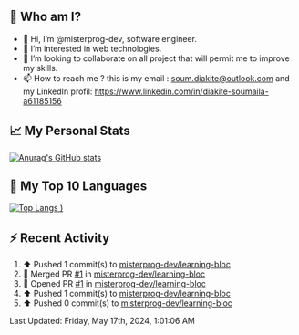 ## **🔎 Who am I?**
- 👋 Hi, I’m @misterprog-dev, software engineer.
- 👀 I’m interested in web technologies.
- 💞️ I’m looking to collaborate on all project that will permit me to improve my skills.
- 📫 How to reach me ? this is my email : soum.diakite@outlook.com and my LinkedIn profil: https://www.linkedin.com/in/diakite-soumaila-a61185156


## **📈 My Personal Stats**
[![Anurag's GitHub stats](https://github-readme-stats.vercel.app/api?username=misterprog-dev&count_private=true&show_icons=true)](https://github.com/anuraghazra/github-readme-stats)

## **📣 My Top 10 Languages**
[![Top Langs](https://github-readme-stats.vercel.app/api/top-langs/?username=misterprog-dev&langs_count=10&layout=compact&hide=html,css&hide_title=true&&&show_icons=true)
)](https://github.com/anuraghazra/github-readme-stats)

## **⚡ Recent Activity**
<!--RECENT_ACTIVITY:start-->
1. ⬆️ Pushed 1 commit(s) to [misterprog-dev/learning-bloc](https://github.com/misterprog-dev/learning-bloc)<br>
2. 🎉 Merged PR [#1](https://github.com/misterprog-dev/learning-bloc/pull/1) in [misterprog-dev/learning-bloc](https://github.com/misterprog-dev/learning-bloc)<br>
3. 💪 Opened PR [#1](https://github.com/misterprog-dev/learning-bloc/pull/1) in [misterprog-dev/learning-bloc](https://github.com/misterprog-dev/learning-bloc)<br>
4. ⬆️ Pushed 1 commit(s) to [misterprog-dev/learning-bloc](https://github.com/misterprog-dev/learning-bloc)<br>
5. ⬆️ Pushed 0 commit(s) to [misterprog-dev/learning-bloc](https://github.com/misterprog-dev/learning-bloc)<br>
<!--RECENT_ACTIVITY:end-->
<!--RECENT_ACTIVITY:last_update-->
Last Updated: Friday, May 17th, 2024, 1:01:06 AM
<!--RECENT_ACTIVITY:last_update_end-->

<!---
misterprog-dev/misterprog-dev is a ✨ special ✨ repository because its `README.md` (this file) appears on your GitHub profile.
You can click the Preview link to take a look at your changes.
--->


